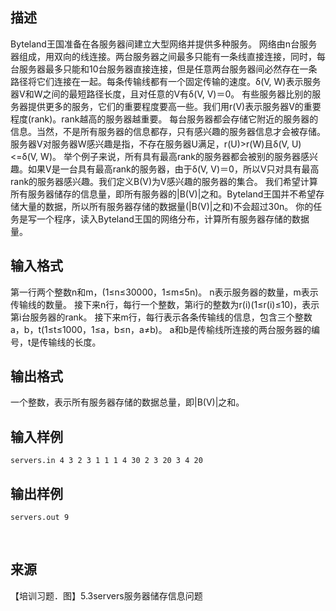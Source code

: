## 描述

Byteland王国准备在各服务器间建立大型网络并提供多种服务。 网络由n台服务器组成，用双向的线连接。两台服务器之间最多只能有一条线直接连接，同时，每台服务器最多只能和10台服务器直接连接，但是任意两台服务器间必然存在一条路径将它们连接在一起。每条传输线都有一个固定传输的速度。δ(V, W)表示服务器V和W之间的最短路径长度，且对任意的V有δ(V, V)＝0。 有些服务器比别的服务器提供更多的服务，它们的重要程度要高一些。我们用r(V)表示服务器V的重要程度(rank)。rank越高的服务器越重要。 每台服务器都会存储它附近的服务器的信息。当然，不是所有服务器的信息都存，只有感兴趣的服务器信息才会被存储。服务器V对服务器W感兴趣是指，不存在服务器U满足，r(U)>r(W)且δ(V, U)<=δ(V, W)。 举个例子来说，所有具有最高rank的服务器都会被别的服务器感兴趣。如果V是一台具有最高rank的服务器，由于δ(V, V)＝0，所以V只对具有最高rank的服务器感兴趣。我们定义B(V)为V感兴趣的服务器的集合。 我们希望计算所有服务器储存的信息量，即所有服务器的|B(V)|之和。Byteland王国并不希望存储大量的数据，所以所有服务器存储的数据量(|B(V)|之和)不会超过30n。 你的任务是写一个程序，读入Byteland王国的网络分布，计算所有服务器存储的数据量。

## 输入格式

第一行两个整数n和m，(1≤n≤30000，1≤m≤5n)。 n表示服务器的数量，m表示传输线的数量。 接下来n行，每行一个整数，第i行的整数为r(i)(1≤r(i)≤10)，表示第i台服务器的rank。 接下来m行，每行表示各条传输线的信息，包含三个整数a，b，t(1≤t≤1000，1≤a，b≤n，a≠b)。 a和b是传榆线所连接的两台服务器的编号，t是传输线的长度。

## 输出格式

一个整数，表示所有服务器存储的数据总量，即|B(V)|之和。

## 输入样例

```plaintext
servers.in 4 3 2 3 1 1 1 4 30 2 3 20 3 4 20 
```

## 输出样例

```plaintext
servers.out 9 
```



 

## 来源

【培训习题．图】5.3servers服务器储存信息问题

